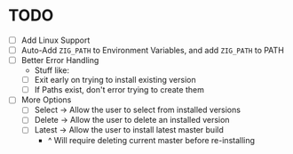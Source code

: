 # TODO

* [ ] Add Linux Support
* [ ] Auto-Add `ZIG_PATH` to Environment Variables, and add `ZIG_PATH` to PATH
* [ ] Better Error Handling
  * Stuff like:
  * [ ] Exit early on trying to install existing version
  * [ ] If Paths exist, don't error trying to create them
* [ ] More Options
  * [ ] Select -> Allow the user to select from installed versions
  * [ ] Delete -> Allow the user to delete an installed version
  * [ ] Latest -> Allow the user to install latest master build
    * ^ Will require deleting current master before re-installing
